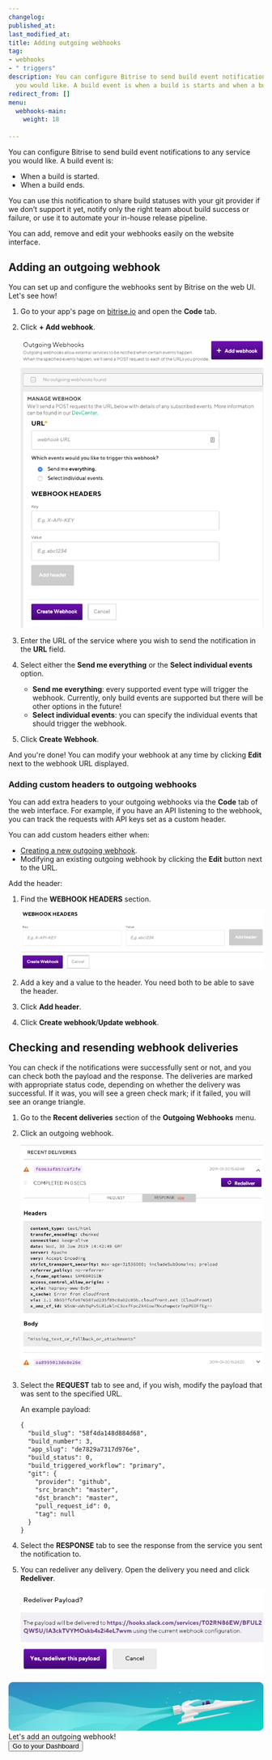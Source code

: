 ```yaml
---
changelog:
published_at:
last_modified_at:
title: Adding outgoing webhooks
tag:
- webhooks
- " triggers"
description: You can configure Bitrise to send build event notifications to any service
  you would like. A build event is when a build is starts and when a build ends.
redirect_from: []
menu:
  webhooks-main:
    weight: 18

---
```

You can configure Bitrise to send build event notifications to any service you would like. A build event is:

* When a build is started.
* When a build ends.

You can use this notification to share build statuses with your git provider if we don’t support it yet, notify only the right team about build success or failure, or use it to automate your in-house release pipeline.

You can add, remove and edit your webhooks easily on the website interface.

## Adding an outgoing webhook

You can set up and configure the webhooks sent by Bitrise on the web UI. Let's see how!

1. Go to your app's page on [bitrise.io](https://www.bitrise.io) and open the **Code** tab.
2. Click **+ Add webhook**.

   ![](/img/outgoing-webhook.png)
3. Enter the URL of the service where you wish to send the notification in the **URL** field.
4. Select either the **Send me everything** or the **Select individual events** option.
   * **Send me everything**: every supported event type will trigger the webhook. Currently, only build events are supported but there will be other options in the future!
   * **Select individual events**: you can specify the individual events that should trigger the webhook.
5. Click **Create Webhook**.

And you're done! You can modify your webhook at any time by clicking **Edit** next to the webhook URL displayed.

### Adding custom headers to outgoing webhooks

You can add extra headers to your outgoing webhooks via the **Code** tab of the web interface. For example, if you have an API listening to the webhook, you can track the requests with API keys set as a custom header.

You can add custom headers either when:

* [Creating a new outgoing webhook](/webhooks/adding-outgoing-webhooks#adding-an-outgoing-webhook).
* Modifying an existing outgoing webhook by clicking the **Edit** button next to the URL.

Add the header:

1. Find the **WEBHOOK HEADERS** section.

   ![](/img/webhook-headers.png)
2. Add a key and a value to the header. You need both to be able to save the header.
3. Click **Add header**.
4. Click **Create webhook**/**Update webhook**.

## Checking and resending webhook deliveries

You can check if the notifications were successfully sent or not, and you can check both the payload and the response. The deliveries are marked with appropriate status code, depending on whether the delivery was successful. If it was, you will see a green check mark; if it failed, you will see an orange triangle.

1. Go to the **Recent deliveries** section of the **Outgoing Webhooks** menu.
2. Click an outgoing webhook.

   ![](/img/response-webhook.png)
3. Select the **REQUEST** tab to see and, if you wish, modify the payload that was sent to the specified URL.

   An example payload:

       {
         "build_slug": "58f4da148d884d68",
         "build_number": 3,
         "app_slug": "de7829a7317d976e",
         "build_status": 0,
         "build_triggered_workflow": "primary",
         "git": {
           "provider": "github",
           "src_branch": "master",
           "dst_branch": "master",
           "pull_request_id": 0,
           "tag": null
         }
       }
4. Select the **RESPONSE** tab to see the response from the service you sent the notification to.
5. You can redeliver any delivery. Open the delivery you need and click **Redeliver**.

   ![](/img/payload-redelivery.png)

<div class="banner"> <img src="/assets/images/banner-bg-888x170.png" style="border: none;"> <div class="deploy-text">Let's add an outgoing webhook!</div> <a target="_blank" href="https://app.bitrise.io/dashboard/builds"><button class="button">Go to your Dashboard</button></a> </div>